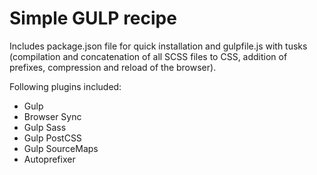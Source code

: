 # Simple GULP recipe

Includes package.json file for quick installation and gulpfile.js with tusks (compilation and concatenation of all SCSS files to CSS, addition of prefixes, compression and reload of the browser).

Following plugins included:
 * Gulp
 * Browser Sync
 * Gulp Sass
 * Gulp PostCSS
 * Gulp SourceMaps
 * Autoprefixer
 
 
